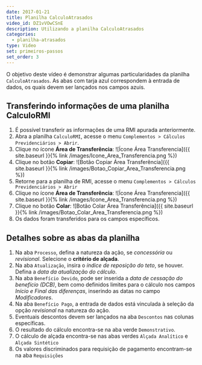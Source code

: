 ```yaml
---
date: 2017-01-21
title: Planilha CalculoAtrasados
video_id: DZ1vVOwCSnE
description: Utilizando a planilha CalculoAtrasados
categories:
  - planilha-atrasados
type: Video
set: primeiros-passos
set_order: 3
---
```


O objetivo deste vídeo é demonstrar algumas particularidades da planilha `CalculoAtrasados`.
As abas com tarja azul correspondem à entrada de dados, os quais devem ser lançados nos campos azuis.

## Transferindo informações de uma planilha CalculoRMI
1. É possível transferir as informações de uma RMI apurada anteriormente.
1. Abra a planilha `CalculoRMI`, acesse o menu `Complementos > Cálculos Previdenciários > Abrir`.
1. Clique no ícone **Área de Transferência**: ![Ícone Área Transferencia]({{ site.baseurl }}{% link /images/Icone_Area_Transferencia.png %})
1. Clique no botão **Copiar**: ![Botão Copiar Área Transferência]({{ site.baseurl }}{% link /images/Botao_Copiar_Area_Transferencia.png %})
1. Retorne para a planilha de RMI, acesse o menu `Complementos > Cálculos Previdenciários > Abrir`
1. Clique no ícone **Área de Transferência**: ![Ícone Área Transferencia]({{ site.baseurl }}{% link /images/Icone_Area_Transferencia.png %})
1. Clique no botão **Colar**: ![Botão Colar Área Transferência]({{ site.baseurl }}{% link /images/Botao_Colar_Area_Transferencia.png %})
1. Os dados foram transferidos para os campos específicos.

## Detalhes sobre as abas da planilha

1. Na aba `Processo`, defina a natureza da ação, se *concessória* ou *revisional*. Selecione o **critério de alçada**.
1. Na aba `Atualização`, insira o *índice de reposição do teto*, se houver. Defina a *data da atualização do cálculo*.
1. Na aba `Benefício Devido`, pode ser inserida a *data de cessação do benefício (DCB)*, bem como definidos limites para o cálculo nos campos *Início e Final das diferenças*, inserindo as datas no campo *Modificadores*.
1. Na aba `Benefício Pago`, a entrada de dados está vinculada à seleção da opção *revisional* na natureza do ação.
1. Eventuais descontos devem ser lançados na aba `Descontos` nas colunas específicas.
1. O resultado do cálculo encontra-se na aba verde `Demonstrativo`.
1. O cálculo de alçada encontra-se nas abas verdes `Alçada Analítico` e `Alçada Sintético`
1. Os valores discriminados para requisição de pagamento encontram-se na aba `Requisições`
